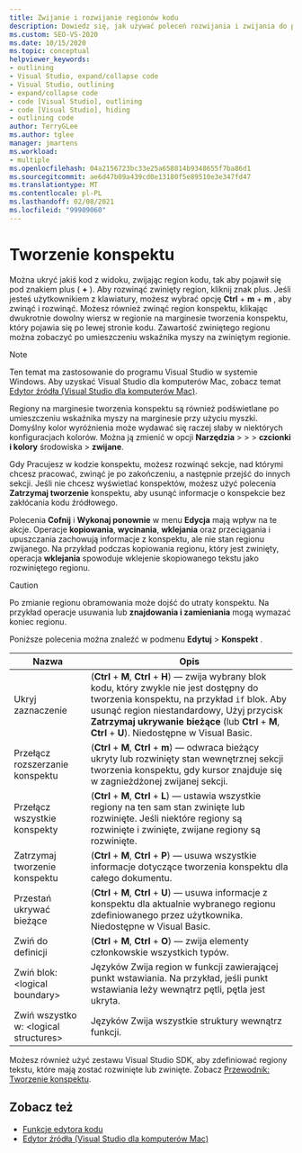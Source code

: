 ```yaml
---
title: Zwijanie i rozwijanie regionów kodu
description: Dowiedz się, jak używać poleceń rozwijania i zwijania do pracy w trybie konspektu w programie Visual Studio
ms.custom: SEO-VS-2020
ms.date: 10/15/2020
ms.topic: conceptual
helpviewer_keywords:
- outlining
- Visual Studio, expand/collapse code
- Visual Studio, outlining
- expand/collapse code
- code [Visual Studio], outlining
- code [Visual Studio], hiding
- outlining code
author: TerryGLee
ms.author: tglee
manager: jmartens
ms.workload:
- multiple
ms.openlocfilehash: 04a2156723bc33e25a658814b9348655f7ba86d1
ms.sourcegitcommit: ae6d47b09a439cd0e13180f5e89510e3e347fd47
ms.translationtype: MT
ms.contentlocale: pl-PL
ms.lasthandoff: 02/08/2021
ms.locfileid: "99909060"
---
```

# <a name="outlining"></a>Tworzenie konspektu

Można ukryć jakiś kod z widoku, zwijając region kodu, tak aby pojawił się pod znakiem plus ( **+** ). Aby rozwinąć zwinięty region, kliknij znak plus. Jeśli jesteś użytkownikiem z klawiatury, możesz wybrać opcję **Ctrl** + **m** + **m** , aby zwinąć i rozwinąć. Możesz również zwinąć region konspektu, klikając dwukrotnie dowolny wiersz w regionie na marginesie tworzenia konspektu, który pojawia się po lewej stronie kodu. Zawartość zwiniętego regionu można zobaczyć po umieszczeniu wskaźnika myszy na zwiniętym regionie.

> [!NOTE]
> Ten temat ma zastosowanie do programu Visual Studio w systemie Windows. Aby uzyskać Visual Studio dla komputerów Mac, zobacz temat [Edytor źródła (Visual Studio dla komputerów Mac)](/visualstudio/mac/source-editor).

Regiony na marginesie tworzenia konspektu są również podświetlane po umieszczeniu wskaźnika myszy na marginesie przy użyciu myszki. Domyślny kolor wyróżnienia może wydawać się raczej słaby w niektórych konfiguracjach kolorów. Można ją zmienić w opcji **Narzędzia**  >    >    >  **czcionki i kolory** środowiska  >  **zwijane**.

Gdy Pracujesz w kodzie konspektu, możesz rozwinąć sekcje, nad którymi chcesz pracować, zwinąć je po zakończeniu, a następnie przejść do innych sekcji. Jeśli nie chcesz wyświetlać konspektów, możesz użyć polecenia **Zatrzymaj tworzenie** konspektu, aby usunąć informacje o konspekcie bez zakłócania kodu źródłowego.

Polecenia **Cofnij** i **Wykonaj ponownie** w menu **Edycja** mają wpływ na te akcje. Operacje **kopiowania**, **wycinania**, **wklejania** oraz przeciągania i upuszczania zachowują informacje z konspektu, ale nie stan regionu zwijanego. Na przykład podczas kopiowania regionu, który jest zwinięty, operacja **wklejania** spowoduje wklejenie skopiowanego tekstu jako rozwiniętego regionu.

> [!CAUTION]
> Po zmianie regionu obramowania może dojść do utraty konspektu. Na przykład operacje usuwania lub **znajdowania i zamieniania** mogą wymazać koniec regionu.

Poniższe polecenia można znaleźć w podmenu **Edytuj**  >  **Konspekt** .

|Nazwa|Opis|
|-|-|
|Ukryj zaznaczenie|(**Ctrl** + **M**, **Ctrl** + **H**) — zwija wybrany blok kodu, który zwykle nie jest dostępny do tworzenia konspektu, na przykład `if` blok. Aby usunąć region niestandardowy, Użyj przycisk **Zatrzymaj ukrywanie bieżące** (lub **Ctrl** + **M**, **Ctrl** + **U**). Niedostępne w Visual Basic.|
|Przełącz rozszerzanie konspektu| (**Ctrl** + **M**, **Ctrl** + **m**) — odwraca bieżący ukryty lub rozwinięty stan wewnętrznej sekcji tworzenia konspektu, gdy kursor znajduje się w zagnieżdżonej zwijanej sekcji.|
|Przełącz wszystkie konspekty|(**Ctrl** + **M**, **Ctrl** + **L**) — ustawia wszystkie regiony na ten sam stan zwinięte lub rozwinięte. Jeśli niektóre regiony są rozwinięte i zwinięte, zwijane regiony są rozwinięte.|
|Zatrzymaj tworzenie konspektu|(**Ctrl** + **M**, **Ctrl** + **P**) — usuwa wszystkie informacje dotyczące tworzenia konspektu dla całego dokumentu.|
|Przestań ukrywać bieżące|(**Ctrl** + **M**, **Ctrl** + **U**) — usuwa informacje z konspektu dla aktualnie wybranego regionu zdefiniowanego przez użytkownika. Niedostępne w Visual Basic.|
|Zwiń do definicji|(**Ctrl** + **M**, **Ctrl** + **O**) — zwija elementy członkowskie wszystkich typów.|
|Zwiń blok:\<logical boundary>|Języków Zwija region w funkcji zawierającej punkt wstawiania. Na przykład, jeśli punkt wstawiania leży wewnątrz pętli, pętla jest ukryta.|
|Zwiń wszystko w: \<logical structures>|Języków Zwija wszystkie struktury wewnątrz funkcji.|

Możesz również użyć zestawu Visual Studio SDK, aby zdefiniować regiony tekstu, które mają zostać rozwinięte lub zwinięte. Zobacz [Przewodnik: Tworzenie konspektu](../extensibility/walkthrough-outlining.md).

## <a name="see-also"></a>Zobacz też

- [Funkcje edytora kodu](../ide/writing-code-in-the-code-and-text-editor.md)
- [Edytor źródła (Visual Studio dla komputerów Mac)](/visualstudio/mac/source-editor)
